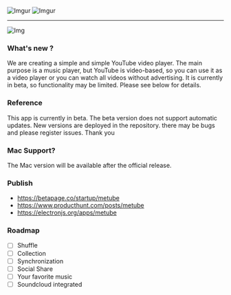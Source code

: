 ![Imgur](https://i.imgur.com/3you0mB.png)
![Imgur](https://i.imgur.com/N4EXUGT.png)

***

![Img](https://img.betapage.co/images/120730889-120732982.jpg)

### What's new ?
We are creating a simple and simple YouTube video player. The main purpose is a music player, but YouTube is video-based, so you can use it as a video player or you can watch all videos without advertising. It is currently in beta, so functionality may be limited. Please see below for details.

### Reference
This app is currently in beta. 
The beta version does not support automatic updates. 
New versions are deployed in the repository. 
there may be bugs and please register issues.
Thank you

### Mac Support?
The Mac version will be available after the official release.

### Publish
* https://betapage.co/startup/metube
* https://www.producthunt.com/posts/metube
* https://electronjs.org/apps/metube


### Roadmap

- [ ] Shuffle
- [ ] Collection
- [ ] Synchronization
- [ ] Social Share
- [ ] Your favorite music
- [ ] Soundcloud integrated
